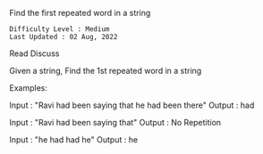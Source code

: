 Find the first repeated word in a string

    Difficulty Level : Medium
    Last Updated : 02 Aug, 2022

Read
Discuss

Given a string, Find the 1st repeated word in a string

Examples: 

Input : "Ravi had been saying that he had been there"
Output : had

Input : "Ravi had been saying that"
Output : No Repetition

Input : "he had had he"
Output : he